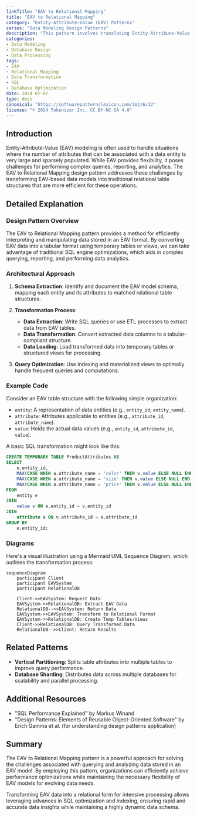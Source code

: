 ```yaml
---
linkTitle: "EAV to Relational Mapping"
title: "EAV to Relational Mapping"
category: "Entity-Attribute-Value (EAV) Patterns"
series: "Data Modeling Design Patterns"
description: "This pattern involves translating Entity-Attribute-Value (EAV) models into relational representations to optimize certain database operations, such as complex querying, data analytics, or reporting, by utilizing temporary tables or views."
categories:
- Data Modeling
- Database Design
- Data Processing
tags:
- EAV
- Relational Mapping
- Data Transformation
- SQL
- Database Optimization
date: 2024-07-07
type: docs
canonical: "https://softwarepatternslexicon.com/102/6/32"
license: "© 2024 Tokenizer Inc. CC BY-NC-SA 4.0"
---
```


## Introduction

Entity-Attribute-Value (EAV) modeling is often used to handle situations where the number of attributes that can be associated with a data entity is very large and sparsely populated. While EAV provides flexibility, it poses challenges for performing complex queries, reporting, and analytics. The EAV to Relational Mapping design pattern addresses these challenges by transforming EAV-based data models into traditional relational table structures that are more efficient for these operations.

## Detailed Explanation

### Design Pattern Overview

The EAV to Relational Mapping pattern provides a method for efficiently interpreting and manipulating data stored in an EAV format. By converting EAV data into a tabular format using temporary tables or views, we can take advantage of traditional SQL engine optimizations, which aids in complex querying, reporting, and performing data analytics.

### Architectural Approach

1. **Schema Extraction**: Identify and document the EAV model schema, mapping each entity and its attributes to matched relational table structures.

2. **Transformation Process**:
    - **Data Extraction**: Write SQL queries or use ETL processes to extract data from EAV tables.
    - **Data Transformation**: Convert extracted data columns to a tabular-compliant structure.
    - **Data Loading**: Load transformed data into temporary tables or structured views for processing.

3. **Query Optimization**: Use indexing and materialized views to optimally handle frequent queries and computations.

### Example Code

Consider an EAV table structure with the following simple organization:

- `entity`: A representation of data entities (e.g., `entity_id`, `entity_name`).
- `attribute`: Attributes applicable to entities (e.g., `attribute_id`, `attribute_name`).
- `value`: Holds the actual data values (e.g., `entity_id`, `attribute_id`, `value`).

A basic SQL transformation might look like this:

```sql
CREATE TEMPORARY TABLE ProductAttributes AS
SELECT
    e.entity_id,
    MAX(CASE WHEN a.attribute_name = 'color' THEN v.value ELSE NULL END) AS color,
    MAX(CASE WHEN a.attribute_name = 'size' THEN v.value ELSE NULL END) AS size,
    MAX(CASE WHEN a.attribute_name = 'price' THEN v.value ELSE NULL END) AS price
FROM
    entity e
JOIN
    value v ON e.entity_id = v.entity_id
JOIN
    attribute a ON v.attribute_id = a.attribute_id
GROUP BY
    e.entity_id;
```

### Diagrams

Here's a visual illustration using a Mermaid UML Sequence Diagram, which outlines the transformation process:

```mermaid
sequenceDiagram
    participant Client
    participant EAVSystem
    participant RelationalDB

    Client->>EAVSystem: Request Data
    EAVSystem->>RelationalDB: Extract EAV Data
    RelationalDB-->>EAVSystem: Return Data
    EAVSystem->>EAVSystem: Transform to Relational Format
    EAVSystem->>RelationalDB: Create Temp Tables/Views
    Client->>RelationalDB: Query Transformed Data
    RelationalDB-->>Client: Return Results
```

## Related Patterns

- **Vertical Partitioning**: Splits table attributes into multiple tables to improve query performance.
- **Database Sharding**: Distributes data across multiple databases for scalability and parallel processing.

## Additional Resources

- "SQL Performance Explained" by Markus Winand
- "Design Patterns: Elements of Reusable Object-Oriented Software" by Erich Gamma et al. (for understanding design patterns application)

## Summary

The EAV to Relational Mapping pattern is a powerful approach for solving the challenges associated with querying and analyzing data stored in an EAV model. By employing this pattern, organizations can efficiently achieve performance optimizations while maintaining the necessary flexibility of EAV models for evolving data needs.

Transforming EAV data into a relational form for intensive processing allows leveraging advances in SQL optimization and indexing, ensuring rapid and accurate data insights while maintaining a highly dynamic data schema.
